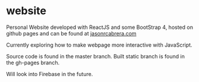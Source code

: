 # website
Personal Website developed with ReactJS and some BootStrap 4, hosted on github pages and can be found at <a href = "https://jasonrcabrera.com"> jasonrcabrera.com </a>

Currently exploring how to make webpage more interactive with JavaScript.

Source code is found in the master branch. Built static branch is found in the gh-pages branch.

Will look into Firebase in the future. 

